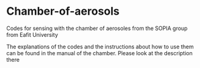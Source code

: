 # Chamber-of-aerosols
Codes for sensing with the chamber of aerosoles from the SOPIA group from Eafit University

The explanations of the codes and the instructions about how to use them can be found in the manual of the chamber. Please look at the description there 
